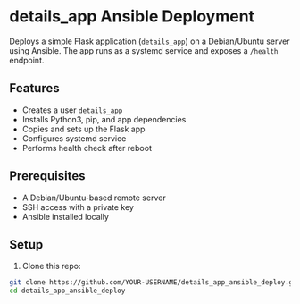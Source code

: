# details_app Ansible Deployment

Deploys a simple Flask application (`details_app`) on a Debian/Ubuntu server using Ansible. The app runs as a systemd service and exposes a `/health` endpoint.

## Features

- Creates a user `details_app`
- Installs Python3, pip, and app dependencies
- Copies and sets up the Flask app
- Configures systemd service
- Performs health check after reboot

## Prerequisites

- A Debian/Ubuntu-based remote server
- SSH access with a private key
- Ansible installed locally

## Setup

1. Clone this repo:

```bash
git clone https://github.com/YOUR-USERNAME/details_app_ansible_deploy.git
cd details_app_ansible_deploy
